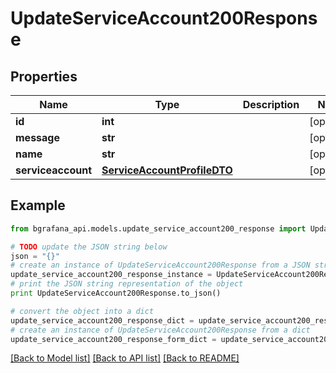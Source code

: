 # UpdateServiceAccount200Response


## Properties
Name | Type | Description | Notes
------------ | ------------- | ------------- | -------------
**id** | **int** |  | [optional] 
**message** | **str** |  | [optional] 
**name** | **str** |  | [optional] 
**serviceaccount** | [**ServiceAccountProfileDTO**](ServiceAccountProfileDTO.md) |  | [optional] 

## Example

```python
from bgrafana_api.models.update_service_account200_response import UpdateServiceAccount200Response

# TODO update the JSON string below
json = "{}"
# create an instance of UpdateServiceAccount200Response from a JSON string
update_service_account200_response_instance = UpdateServiceAccount200Response.from_json(json)
# print the JSON string representation of the object
print UpdateServiceAccount200Response.to_json()

# convert the object into a dict
update_service_account200_response_dict = update_service_account200_response_instance.to_dict()
# create an instance of UpdateServiceAccount200Response from a dict
update_service_account200_response_form_dict = update_service_account200_response.from_dict(update_service_account200_response_dict)
```
[[Back to Model list]](../README.md#documentation-for-models) [[Back to API list]](../README.md#documentation-for-api-endpoints) [[Back to README]](../README.md)


